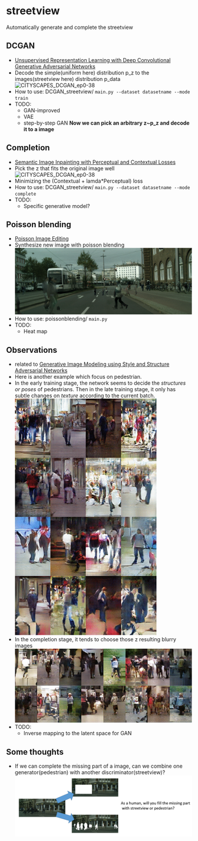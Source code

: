 # streetview
Automatically generate and complete the streetview

## DCGAN
- [Unsupervised Representation Learning with Deep Convolutional Generative Adversarial Networks](https://arxiv.org/abs/1511.06434)
- Decode the simple(uniform here) distribution p_z to the images(streetview here) distribution p_data
![CITYSCAPES_DCGAN_ep0-38](/src/CITYSCAPES_DCGAN_ep0-38/CITYSCAPES_DCGAN_ep0-38.gif)
- How to use: DCGAN_streetview/ 
  `main.py --dataset datasetname --mode train`
- TODO: 
  - GAN-improved
  - VAE
  - step-by-step GAN
**Now we can pick an arbitrary z~p_z and decode it to a image**

## Completion
- [Semantic Image Inpainting with Perceptual and Contextual Losses](https://arxiv.org/abs/1607.07539)
- Pick the z that fits the original image well
![CITYSCAPES_DCGAN_ep0-38](/src/CITYSCAPES_complete_lr/CITYSCAPES_complete_lr.gif)
- Minimizing the (Contextual + lamda*Perceptual) loss
- How to use: DCGAN_streetview/ 
  `main.py --dataset datasetname --mode complete`
- TODO: 
  -  Specific generative model?

## Poisson blending
- [Poisson Image Editing](http://www.cs.jhu.edu/~misha/Fall07/Papers/Perez03.pdf)
- Synthesize new image with poisson blending
![str_str_poisson](/src/Poisson/14/14.gif)
- How to use: poissonblending/
  `main.py`
- TODO:
  - Heat map
  

## Observations
- related to [Generative Image Modeling using Style and Structure Adversarial Networks](https://arxiv.org/abs/1603.05631)
- Here is another example which focus on pedestrian. 
- In the early training stage, the network seems to decide the *structures or poses* of pedestrians. Then in the late training stage, it only has subtle changes on *texture* according to the current batch.
![INRIA_different_batch](src/INRIA_different_batch/INRIA_different_batch.gif)
- In the completion stage, it tends to choose those z resulting blurry images
![blurry](/src/blurry.gif)
- TODO:
  - Inverse mapping to the latent space for GAN
  
## Some thoughts
- If we can complete the missing part of a image, can we combine one generator(pedestrian) with another discriminator(streetview)?
![ques](/src/ques.PNG)